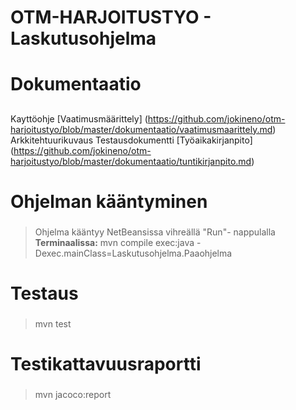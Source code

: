 # OTM-HARJOITUSTYO - Laskutusohjelma<h1> 
# Dokumentaatio <h2>

Kayttöohje
[Vaatimusmäärittely] (https://github.com/jokineno/otm-harjoitustyo/blob/master/dokumentaatio/vaatimusmaarittely.md)
Arkkitehtuurikuvaus
Testausdokumentti
[Työaikakirjanpito] (https://github.com/jokineno/otm-harjoitustyo/blob/master/dokumentaatio/tuntikirjanpito.md) 

# Ohjelman kääntyminen <h3> 
>Ohjelma kääntyy NetBeansissa vihreällä "Run"- nappulalla 
>**Terminaalissa:**  mvn compile exec:java -Dexec.mainClass=Laskutusohjelma.Paaohjelma

# Testaus <h3> 
>mvn test

# Testikattavuusraportti <h3> 
>mvn jacoco:report


